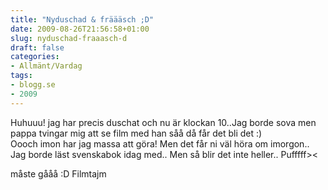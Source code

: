 ```yaml
---
title: "Nyduschad & fräääsch ;D"
date: 2009-08-26T21:56:58+01:00
slug: nyduschad-fraaasch-d
draft: false
categories:
- Allmänt/Vardag
tags:
- blogg.se
- 2009
---
```

Huhuuu! jag har precis duschat och nu är klockan 10..Jag borde sova men pappa tvingar mig att se film med han såå då får det bli det :)  
Oooch imon har jag massa att göra! Men det får ni väl höra om imorgon.. Jag borde läst svenskabok idag med.. Men så blir det inte heller.. Pufffff><  
  
måste gååå :D Filmtajm